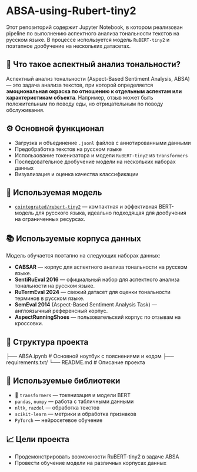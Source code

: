 # ABSA-using-Rubert-tiny2

Этот репозиторий содержит Jupyter Notebook, в котором реализован pipeline по выполнению аспектного анализа тональности текстов на русском языке. В процессе используется модель `RuBERT-tiny2` и поэтапное дообучение на нескольких датасетах.

## 📌 Что такое аспектный анализ тональности?

Аспектный анализ тональности (Aspect-Based Sentiment Analysis, ABSA) — это задача анализа текстов, при которой определяется **эмоциональная окраска по отношению к отдельным аспектам или характеристикам объекта**. Например, отзыв может быть положительным по поводу еды, но отрицательным по поводу обслуживания.

## ⚙️ Основной функционал

- Загрузка и объединение `.jsonl` файлов с аннотированными данными
- Предобработка текстов на русском языке
- Использование токенизатора и модели `RuBERT-tiny2` из `transformers`
- Последовательное дообучение модели на нескольких наборах данных
- Визуализация и оценка качества классификации

## 🧠 Используемая модель

- [`cointegrated/rubert-tiny2`](https://huggingface.co/cointegrated/rubert-tiny2) — компактная и эффективная BERT-модель для русского языка, идеально подходящая для дообучения на ограниченных ресурсах.

## 📚 Используемые корпуса данных

Модель обучается поэтапно на следующих наборах данных:

- **CABSAR** — корпус для аспектного анализа тональности на русском языке.
- **SentiRuEval 2016** — официальный набор для аспектного анализа тональности на русском языке.
- **RuTermEval 2024** — свежий датасет для оценки тональности терминов в русском языке.
- **SemEval 2014** (Aspect-Based Sentiment Analysis Task) — англоязычный референсный корпус.
- **AspectRunningShoes** — пользовательский корпус по отзывам на кроссовки.

## 📁 Структура проекта

├── ABSA.ipynb # Основной ноутбук с пояснениями и кодом
├── requirements.txt/
└── README.md # Описание проекта


## 🔧 Используемые библиотеки

- 🤗 `transformers` — токенизация и модели BERT
- `pandas`, `numpy` — работа с табличными данными
- `nltk`, `razdel` — обработка текстов
- `scikit-learn` — метрики и обработка признаков
- `PyTorch` — нейросетевое обучение

## 📈 Цели проекта
- Продемонстрировать возможности RuBERT-tiny2 в задаче ABSA
- Провести обучение модели на различных корпусах данных

